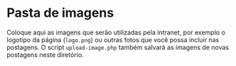 # Pasta de imagens

Coloque aqui as imagens que serão utilizadas pela intranet, por exemplo o logotipo
da página (`logo.png`) ou outras fotos que você possa incluir nas postagens. O
script `upload-image.php` também salvará as imagens de novas postagens neste
diretório.